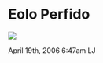 # Eolo Perfido

![](http://www.ljplus.ru/img/f/r/frioneklen/fashion-elena-5.jpg)

<span id="timestamp"> April 19th, 2006 6:47am </span> <span
class="tag">LJ</span>
